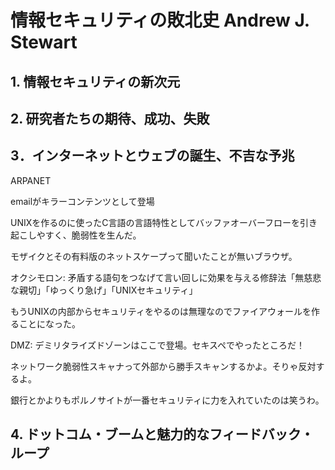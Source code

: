 # 情報セキュリティの敗北史 Andrew J. Stewart

## 1. 情報セキュリティの新次元

## 2. 研究者たちの期待、成功、失敗

## 3．インターネットとウェブの誕生、不吉な予兆

ARPANET

emailがキラーコンテンツとして登場

UNIXを作るのに使ったC言語の言語特性としてバッファオーバーフローを引き起こしやすく、脆弱性を生んだ。

モザイクとその有料版のネットスケープって聞いたことが無いブラウザ。

オクシモロン: 矛盾する語句をつなげて言い回しに効果を与える修辞法「無慈悲な親切」「ゆっくり急げ」「UNIXセキュリティ」

もうUNIXの内部からセキュリティをやるのは無理なのでファイアウォールを作ることになった。

DMZ: デミリタライズドゾーンはここで登場。セキスペでやったところだ！

ネットワーク脆弱性スキャナって外部から勝手スキャンするかよ。そりゃ反対するよ。

銀行とかよりもポルノサイトが一番セキュリティに力を入れていたのは笑うわ。

## 4. ドットコム・ブームと魅力的なフィードバック・ループ